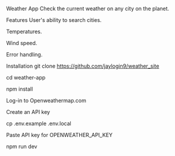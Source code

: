 Weather App
Check the current weather on any city on the planet.

Features
User's ability to search cities.

Temperatures.

Wind speed.

Error handling.

Installation
git clone https://github.com/jaylogin9/weather_site

cd weather-app

npm install

Log-in to Openweathermap.com

Create an API key

cp .env.example .env.local

Paste API key for OPENWEATHER_API_KEY

npm run dev

